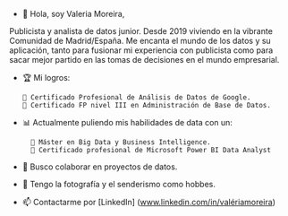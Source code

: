 - 👋 Hola, soy Valeria Moreira,

Publicista y analista de datos junior. Desde 2019 viviendo en la vibrante Comunidad de Madrid/España. 
Me encanta el mundo de los datos y su aplicación, tanto para fusionar mi experiencia con publicista como para sacar mejor partido en las tomas de decisiones en el mundo empresarial. 

 -  🏆 Mi logros:

        🏅 Certificado Profesional de Análisis de Datos de Google.
        🏅 Certificado FP nivel III en Administración de Base de Datos.

         
-  📊 Actualmente puliendo mis habilidades de data con un:

         🚀 Máster en Big Data y Business Intelligence.
         🚀 Certificado profesional de Microsoft Power BI Data Analyst


- 💞️ Busco colaborar en proyectos de datos.
- 👀 Tengo la fotografía y el senderismo como hobbes.
- 📫 Contactarme por [LinkedIn] (www.linkedin.com/in/valériamoreira)
